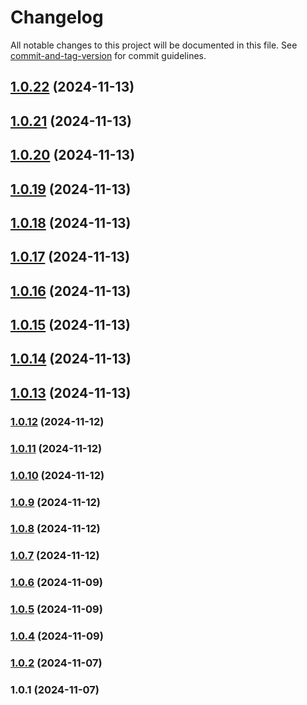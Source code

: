# Changelog

All notable changes to this project will be documented in this file. See [commit-and-tag-version](https://github.com/absolute-version/commit-and-tag-version) for commit guidelines.

## [1.0.22](https://github.com/yourusername/wibu-pkg/compare/v1.0.21...v1.0.22) (2024-11-13)

## [1.0.21](https://github.com/yourusername/wibu-pkg/compare/v1.0.20...v1.0.21) (2024-11-13)

## [1.0.20](https://github.com/yourusername/wibu-pkg/compare/v1.0.19...v1.0.20) (2024-11-13)

## [1.0.19](https://github.com/yourusername/wibu-pkg/compare/v1.0.18...v1.0.19) (2024-11-13)

## [1.0.18](https://github.com/yourusername/wibu-pkg/compare/v1.0.17...v1.0.18) (2024-11-13)

## [1.0.17](https://github.com/yourusername/wibu-pkg/compare/v1.0.16...v1.0.17) (2024-11-13)

## [1.0.16](https://github.com/yourusername/wibu-pkg/compare/v1.0.15...v1.0.16) (2024-11-13)

## [1.0.15](https://github.com/yourusername/wibu-pkg/compare/v1.0.14...v1.0.15) (2024-11-13)

## [1.0.14](https://github.com/yourusername/wibu-pkg/compare/v1.0.13...v1.0.14) (2024-11-13)

## [1.0.13](https://github.com/yourusername/wibu-pkg/compare/v1.0.12...v1.0.13) (2024-11-13)

### [1.0.12](https://github.com/yourusername/wibu-pkg/compare/v1.0.11...v1.0.12) (2024-11-12)

### [1.0.11](https://github.com/yourusername/wibu-pkg/compare/v1.0.10...v1.0.11) (2024-11-12)

### [1.0.10](https://github.com/yourusername/wibu-pkg/compare/v1.0.9...v1.0.10) (2024-11-12)

### [1.0.9](https://github.com/yourusername/wibu-pkg/compare/v1.0.8...v1.0.9) (2024-11-12)

### [1.0.8](https://github.com/yourusername/wibu-pkg/compare/v1.0.7...v1.0.8) (2024-11-12)

### [1.0.7](https://github.com/yourusername/wibu-pkg/compare/v1.0.6...v1.0.7) (2024-11-12)

### [1.0.6](https://github.com/yourusername/wibu-pkg/compare/v1.0.5...v1.0.6) (2024-11-09)

### [1.0.5](https://github.com/yourusername/wibu-pkg/compare/v1.0.4...v1.0.5) (2024-11-09)

### [1.0.4](https://github.com/yourusername/wibu-pkg/compare/v1.0.3...v1.0.4) (2024-11-09)

### [1.0.2](https://github.com/yourusername/wibu-pkg/compare/v1.0.1...v1.0.2) (2024-11-07)

### 1.0.1 (2024-11-07)
